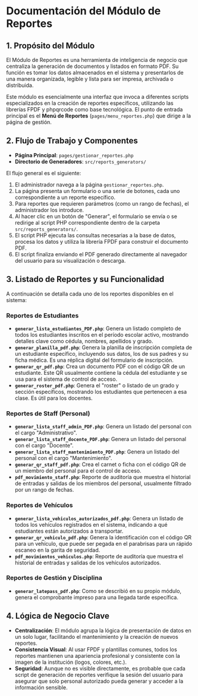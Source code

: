 
# Documentación del Módulo de Reportes

## 1. Propósito del Módulo

El Módulo de Reportes es una herramienta de inteligencia de negocio que centraliza la generación de documentos y listados en formato PDF. Su función es tomar los datos almacenados en el sistema y presentarlos de una manera organizada, legible y lista para ser impresa, archivada o distribuida.

Este módulo es esencialmente una interfaz que invoca a diferentes scripts especializados en la creación de reportes específicos, utilizando las librerías FPDF y phpqrcode como base tecnológica. El punto de entrada principal es el **Menú de Reportes** (`pages/menu_reportes.php`) que dirige a la página de gestión.

## 2. Flujo de Trabajo y Componentes

*   **Página Principal**: `pages/gestionar_reportes.php`
*   **Directorio de Generadores**: `src/reports_generators/`

El flujo general es el siguiente:
1.  El administrador navega a la página `gestionar_reportes.php`.
2.  La página presenta un formulario o una serie de botones, cada uno correspondiente a un reporte específico.
3.  Para reportes que requieren parámetros (como un rango de fechas), el administrador los introduce.
4.  Al hacer clic en un botón de "Generar", el formulario se envía o se redirige al script PHP correspondiente dentro de la carpeta `src/reports_generators/`.
5.  El script PHP ejecuta las consultas necesarias a la base de datos, procesa los datos y utiliza la librería FPDF para construir el documento PDF.
6.  El script finaliza enviando el PDF generado directamente al navegador del usuario para su visualización o descarga.

## 3. Listado de Reportes y su Funcionalidad

A continuación se detalla cada uno de los reportes disponibles en el sistema:

### Reportes de Estudiantes
*   **`generar_lista_estudiantes_PDF.php`**: Genera un listado completo de todos los estudiantes inscritos en el período escolar activo, mostrando detalles clave como cédula, nombres, apellidos y grado.
*   **`generar_planilla_pdf.php`**: Genera la planilla de inscripción completa de un estudiante específico, incluyendo sus datos, los de sus padres y su ficha médica. Es una réplica digital del formulario de inscripción.
*   **`generar_qr_pdf.php`**: Crea un documento PDF con el código QR de un estudiante. Este QR usualmente contiene la cédula del estudiante y se usa para el sistema de control de acceso.
*   **`generar_roster_pdf.php`**: Genera el "roster" o listado de un grado y sección específicos, mostrando los estudiantes que pertenecen a esa clase. Es útil para los docentes.

### Reportes de Staff (Personal)
*   **`generar_lista_staff_admin_PDF.php`**: Genera un listado del personal con el cargo "Administrativo".
*   **`generar_lista_staff_docente_PDF.php`**: Genera un listado del personal con el cargo "Docente".
*   **`generar_lista_staff_mantenimiento_PDF.php`**: Genera un listado del personal con el cargo "Mantenimiento".
*   **`generar_qr_staff_pdf.php`**: Crea el carnet o ficha con el código QR de un miembro del personal para el control de acceso.
*   **`pdf_movimiento_staff.php`**: Reporte de auditoría que muestra el historial de entradas y salidas de los miembros del personal, usualmente filtrado por un rango de fechas.

### Reportes de Vehículos
*   **`generar_lista_vehiculos_autorizados_pdf.php`**: Genera un listado de todos los vehículos registrados en el sistema, indicando a qué estudiantes están autorizados a transportar.
*   **`generar_qr_vehiculo_pdf.php`**: Genera la identificación con el código QR para un vehículo, que puede ser pegada en el parabrisas para un rápido escaneo en la garita de seguridad.
*   **`pdf_movimientos_vehiculos.php`**: Reporte de auditoría que muestra el historial de entradas y salidas de los vehículos autorizados.

### Reportes de Gestión y Disciplina
*   **`generar_latepass_pdf.php`**: Como se describió en su propio módulo, genera el comprobante impreso para una llegada tarde específica.

## 4. Lógica de Negocio Clave

*   **Centralización**: El módulo agrupa la lógica de presentación de datos en un solo lugar, facilitando el mantenimiento y la creación de nuevos reportes.
*   **Consistencia Visual**: Al usar FPDF y plantillas comunes, todos los reportes mantienen una apariencia profesional y consistente con la imagen de la institución (logos, colores, etc.).
*   **Seguridad**: Aunque no es visible directamente, es probable que cada script de generación de reportes verifique la sesión del usuario para asegurar que solo personal autorizado pueda generar y acceder a la información sensible.
